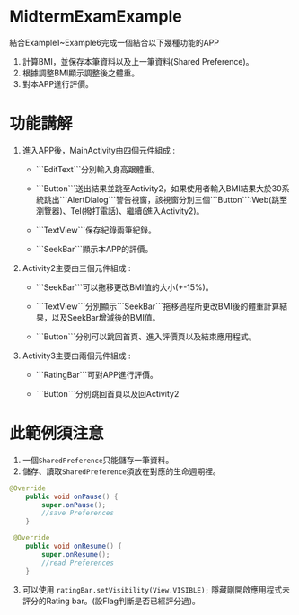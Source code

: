 # MidtermExamExample
結合Example1~Example6完成一個結合以下幾種功能的APP
1.	計算BMI，並保存本筆資料以及上一筆資料(Shared Preference)。
2.	根據調整BMI顯示調整後之體重。
3.	對本APP進行評價。

# 功能講解
1. 進入APP後，MainActivity由四個元件組成 :
	<ul>
    <li><p>```EditText```分別輸入身高跟體重。
    <li><p>```Button```送出結果並跳至Activity2，如果使用者輸入BMI結果大於30系統跳出```AlertDialog```警告視窗，該視窗分別三個```Button```:Web(跳至瀏覽器)、Tel(撥打電話)、繼續(進入Activity2)。
    <li><p>```TextView```保存紀錄兩筆紀錄。
    <li><p>```SeekBar```顯示本APP的評價。
  </ul>
 

2.	Activity2主要由三個元件組成 :
      <ul>
        <li><p>```SeekBar```可以拖移更改BMI值的大小(+-15%)。
        <li><p>```TextView```分別顯示```SeekBar```拖移過程所更改BMI後的體重計算結果，以及SeekBar增減後的BMI值。
        <li><p>```Button```分別可以跳回首頁、進入評價頁以及結束應用程式。
      </ul>

3.  Activity3主要由兩個元件組成 :
       <ul>
       	<li><p>```RatingBar```可對APP進行評價。
          <li><p>```Button```分別跳回首頁以及回Activity2
       </ul>

# 此範例須注意
1.  一個```SharedPreference```只能儲存一筆資料。
2.  儲存、讀取```SharedPreference```須放在對應的生命週期裡。

```Java
@Override
    public void onPause() {
        super.onPause();
        //save Preferences
    }
```

```Java
 @Override
    public void onResume() {
        super.onResume();
        //read Preferences
    }
```
3.  可以使用 ```ratingBar.setVisibility(View.VISIBLE);``` 隱藏剛開啟應用程式未評分的Rating bar。(設Flag判斷是否已經評分過)。
